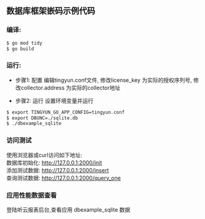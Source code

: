 ## 数据库框架嵌码示例代码

### 编译:
```bash
$ go mod tidy
$ go build
```
### 运行:
* 步骤1: 配置
  编辑tingyun.conf文件, 修改license_key 为实际的授权序列号, 修改collector.address 为实际的collector地址

* 步骤2: 运行
  设置环境变量并运行
```bash
$ export TINGYUN_GO_APP_CONFIG=tingyun.conf
$ export DBUNC=./sqlite.db
$ ./dbexample_sqlite
```

### 访问测试
  使用浏览器或curl访问如下地址: <br/>
  数据库初始化: http://127.0.0.1:2000/init <br/>
  添加测试数据: http://127.0.0.1:2000/insert <br/>
  查询测试数据: http://127.0.0.1:2000/query_one
  

### 应用性能数据查看
  登陆听云报表后台,查看应用 dbexample_sqlite 数据

